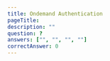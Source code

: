 ```yaml
---
title: Ondemand Authentication
pageTitle: 
description: ""
question: ?
answers: ["", "", "", ""]
correctAnswer: 0
---
```



